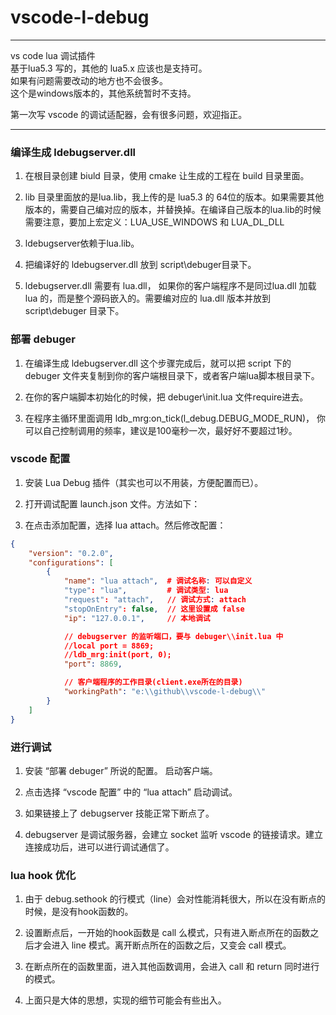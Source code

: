# vscode-l-debug
***
vs code lua 调试插件   
基于lua5.3 写的，其他的 lua5.x 应该也是支持可。   
如果有问题需要改动的地方也不会很多。  
这个是windows版本的，其他系统暂时不支持。    

第一次写 vscode 的调试适配器，会有很多问题，欢迎指正。

***

### 编译生成 ldebugserver.dll   

1. 在根目录创建 biuld 目录，使用 cmake 让生成的工程在 build 目录里面。   

2. lib 目录里面放的是lua.lib，我上传的是 lua5.3 的 64位的版本。如果需要其他版本的，需要自己编对应的版本，并替换掉。在编译自己版本的lua.lib的时候需要注意，要加上宏定义：LUA_USE_WINDOWS 和 LUA_DL_DLL

3. ldebugserver依赖于lua.lib。

4. 把编译好的 ldebugserver.dll 放到 script\\debuger目录下。

5. ldebugserver.dll 需要有 lua.dll， 如果你的客户端程序不是同过lua.dll 加载 lua 的，而是整个源码嵌入的。需要编对应的 lua.dll 版本并放到 script\\debuger 目录下。

### 部署 debuger 
1. 在编译生成 ldebugserver.dll 这个步骤完成后，就可以把 script 下的 debuger 文件夹复制到你的客户端根目录下，或者客户端lua脚本根目录下。

2. 在你的客户端脚本初始化的时候，把 debuger\\init.lua 文件require进去。

3. 在程序主循环里面调用 ldb_mrg:on_tick(l_debug.DEBUG_MODE_RUN)， 你可以自己控制调用的频率，建议是100毫秒一次，最好好不要超过1秒。

### vscode 配置
1. 安装 Lua Debug 插件（其实也可以不用装，方便配置而已）。

2. 打开调试配置 launch.json 文件。方法如下：

3. 在点击添加配置，选择 lua attach。然后修改配置：
```json
{
    "version": "0.2.0",
    "configurations": [
        {
            "name": "lua attach",  # 调试名称: 可以自定义
            "type": "lua",         # 调试类型: lua 
            "request": "attach",   // 调试方式: attach
            "stopOnEntry": false,  // 这里设置成 false
            "ip": "127.0.0.1",     // 本地调试

            // debugserver 的监听端口，要与 debuger\\init.lua 中 
            //local port = 8869;
            //ldb_mrg:init(port, 0);
            "port": 8869,

            // 客户端程序的工作目录(client.exe所在的目录)
            "workingPath": "e:\\github\\vscode-l-debug\\"
        }
    ]
}
```

### 进行调试
1. 安装 “部署 debuger” 所说的配置。 启动客户端。

2. 点击选择 “vscode 配置” 中的 “lua attach” 启动调试。

3. 如果链接上了 debugserver 技能正常下断点了。

4. debugserver 是调试服务器，会建立 socket 监听 vscode 的链接请求。建立连接成功后，进可以进行调试通信了。


### lua hook 优化
1. 由于 debug.sethook 的行模式（line）会对性能消耗很大，所以在没有断点的时候，是没有hook函数的。

2. 设置断点后，一开始的hook函数是 call 么模式，只有进入断点所在的函数之后才会进入 line 模式。离开断点所在的函数之后，又变会 call 模式。

3. 在断点所在的函数里面，进入其他函数调用，会进入 call 和 return 同时进行的模式。

4. 上面只是大体的思想，实现的细节可能会有些出入。

